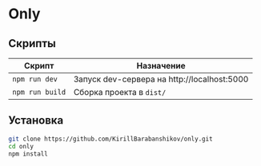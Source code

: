 # Only

## Скрипты

| Скрипт          | Назначение                                  |
| --------------- | ------------------------------------------- |
| `npm run dev`   | Запуск dev-сервера на http://localhost:5000 |
| `npm run build` | Сборка проекта в `dist/`                    |

## Установка

```bash
git clone https://github.com/KirillBarabanshikov/only.git
cd only
npm install
```

